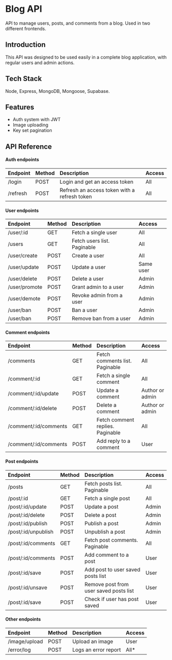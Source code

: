# Blog API

API to manage users, posts, and comments from a blog. Used in two different frontends.
## Introduction
This API was designed to be used easily in a complete blog application, with regular users and admin actions. 

## Tech Stack

Node, Express, MongoDB, Mongoose, Supabase.

## Features

- Auth system with JWT
- Image uploading
- Key set pagination

## API Reference

#### Auth endpoints
| Endpoint | Method     | Description                       | Access |
| :-------- | :------- | :-------------------------------- | :------- | 
| /login      | POST | Login and get an access token | All
| /refresh      | POST | Refresh an access token with a refresh token | All

#### User endpoints
| Endpoint | Method     | Description                       | Access |
| :-------- | :------- | :-------------------------------- | :------- | 
| /user/:id      | GET | Fetch a single user | All |
| /users      | GET | Fetch users list. Paginable | All |
| /user/create      | POST | Create a user | All|
| /user/update      | POST | Update a user | Same user |
| /user/delete      | POST | Delete a user | Admin |
| /user/promote      | POST | Grant admin to a user | Admin |
| /user/demote      | POST | Revoke admin from a user | Admin |
| /user/ban      | POST | Ban a user | Admin |
| /user/ban      | POST | Remove ban from a user | Admin |

#### Comment endpoints
| Endpoint | Method     | Description                       |Access   |
| :-------- | :------- | :-------------------------------- | :------- | 
| /comments    | GET | Fetch comments list. Paginable | All
| /comment/:id    | GET | Fetch a single comment | All
| /comment/:id/update    | POST | Update a comment | Author or admin
| /comment/:id/delete    | POST | Delete a comment | Author or admin
| /comment/:id/comments    | GET | Fetch comment replies. Paginable | All
| /comment/:id/comments    | POST | Add reply to a comment | User

#### Post endpoints
| Endpoint | Method     | Description                       | Access      |
| :-------- | :------- | :-------------------------------- |:------- |
| /posts    | GET | Fetch posts list. Paginable | All
| /post/:id    | GET | Fetch a single post | All
| /post/:id/update    | POST | Update a post | Admin
| /post/:id/delete    | POST | Delete a post | Admin
| /post/:id/publish    | POST | Publish a post | Admin
| /post/:id/unpublish    | POST | Unpublish a post | Admin
| /post/:id/comments    | GET | Fetch post comments. Paginable | All
| /post/:id/comments    | POST | Add comment to a post | User
| /post/:id/save    | POST | Add post to user saved posts list | User
| /post/:id/unsave    | POST | Remove post from user saved posts list | User
| /post/:id/save    | POST | Check if user has post saved | User

#### Other endpoints
| Endpoint | Method     | Description                       | Access      |
| :-------- | :------- | :-------------------------------- |:------- |
| /image/upload    | POST | Upload an image | User
| /error/log    | POST | Logs an error report | All* 
